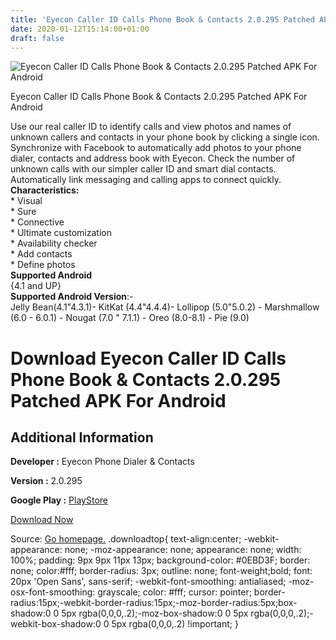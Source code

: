 ```yaml
---
title: 'Eyecon Caller ID Calls Phone Book & Contacts 2.0.295 Patched APK For Android'
date: 2020-01-12T15:14:00+01:00
draft: false
---
```


![Eyecon Caller ID Calls Phone Book & Contacts 2.0.295 Patched APK For Android](https://i0.wp.com/apkhome.net/wp-content/uploads/2020/01/Eyecon-Caller-ID-Calls-Phone-Book-Contacts-2.0.295-Patched.png "Eyecon Caller ID Calls Phone Book & Contacts 2.0.295 Patched APK For Android")

  

Eyecon Caller ID Calls Phone Book & Contacts 2.0.295 Patched APK For Android

Use our real caller ID to identify calls and view photos and names of unknown callers and contacts in your phone book by clicking a single icon.  
Synchronize with Facebook to automatically add photos to your phone dialer, contacts and address book with Eyecon. Check the number of unknown calls with our simpler caller ID and smart dial contacts. Automatically link messaging and calling apps to connect quickly.  
**Characteristics:**  
\* Visual  
\* Sure  
\* Connective  
\* Ultimate customization  
\* Availability checker  
\* Add contacts  
\* Define photos  
**Supported Android**  
{4.1 and UP}  
**Supported Android Version**:-  
Jelly Bean(4.1"4.3.1)- KitKat (4.4"4.4.4)- Lollipop (5.0"5.0.2) - Marshmallow (6.0 - 6.0.1) - Nougat (7.0 " 7.1.1) - Oreo (8.0-8.1) - Pie (9.0)

Download Eyecon Caller ID Calls Phone Book & Contacts 2.0.295 Patched APK For Android
=====================================================================================

Additional Information
----------------------

**Developer :** Eyecon Phone Dialer & Contacts

**Version :** 2.0.295

**Google Play :** [PlayStore](https://play.google.com/store/apps/details?id=com.eyecon.global&hl=en)

  

[Download Now](https://store4app.co/post/eyecon-caller-id-calls-phone-book-amp-contacts-2-0-295-patched-apk-for-android_1578644466)

  
Source: [Go homepage.](https://store4app.co/post/eyecon-caller-id-calls-phone-book-amp-contacts-2-0-295-patched-apk-for-android_1578644466) .downloadtop{ text-align:center; -webkit-appearance: none; -moz-appearance: none; appearance: none; width: 100%; padding: 9px 9px 11px 13px; background-color: #0EBD3F; border: none; color:#fff; border-radius: 3px; outline: none; font-weight;bold; font: 20px 'Open Sans', sans-serif; -webkit-font-smoothing: antialiased; -moz-osx-font-smoothing: grayscale; color: #fff; cursor: pointer; border-radius:15px;-webkit-border-radius:15px;-moz-border-radius:5px;box-shadow:0 0 5px rgba(0,0,0,.2);-moz-box-shadow:0 0 5px rgba(0,0,0,.2);-webkit-box-shadow:0 0 5px rgba(0,0,0,.2) !important; }